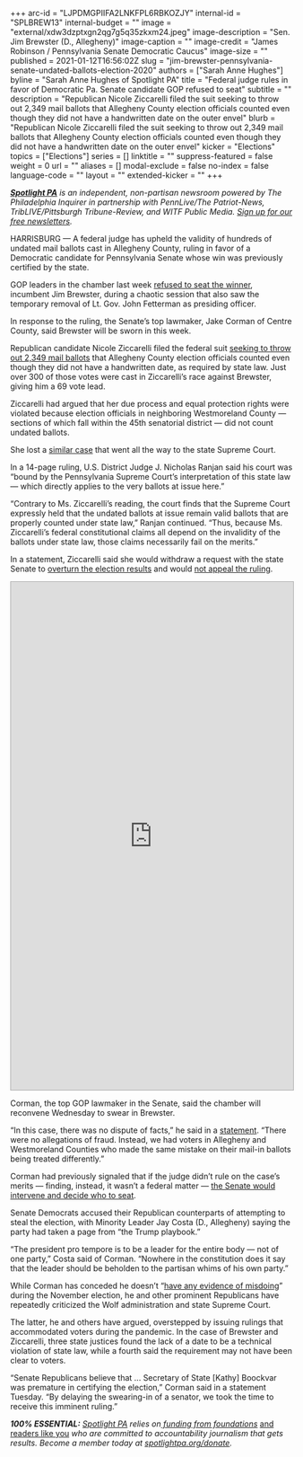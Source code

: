 +++
arc-id = "LJPDMGPIIFA2LNKFPL6RBKOZJY"
internal-id = "SPLBREW13"
internal-budget = ""
image = "external/xdw3dzptxgn2qg7g5q35zkxm24.jpeg"
image-description = "Sen. Jim Brewster (D., Allegheny)"
image-caption = ""
image-credit = "James Robinson / Pennsylvania Senate Democratic Caucus"
image-size = ""
published = 2021-01-12T16:56:02Z
slug = "jim-brewster-pennsylvania-senate-undated-ballots-election-2020"
authors = ["Sarah Anne Hughes"]
byline = "Sarah Anne Hughes of Spotlight PA"
title = "Federal judge rules in favor of Democratic Pa. Senate candidate GOP refused to seat"
subtitle = ""
description = "Republican Nicole Ziccarelli filed the suit seeking to throw out 2,349 mail ballots that Allegheny County election officials counted even though they did not have a handwritten date on the outer envel"
blurb = "Republican Nicole Ziccarelli filed the suit seeking to throw out 2,349 mail ballots that Allegheny County election officials counted even though they did not have a handwritten date on the outer envel"
kicker = "Elections"
topics = ["Elections"]
series = []
linktitle = ""
suppress-featured = false
weight = 0
url = ""
aliases = []
modal-exclude = false
no-index = false
language-code = ""
layout = ""
extended-kicker = ""
+++

<a href="https://www.spotlightpa.org/"><i><b>Spotlight PA</b></i></a><i> is an independent, non-partisan newsroom powered by The Philadelphia Inquirer in partnership with PennLive/The Patriot-News, TribLIVE/Pittsburgh Tribune-Review, and WITF Public Media. </i><a href="https://www.spotlightpa.org/newsletters"><i>Sign up for our free newsletters</i></a><i>.</i>

HARRISBURG — A federal judge has upheld the validity of hundreds of undated mail ballots cast in Allegheny County, ruling in favor of a Democratic candidate for Pennsylvania Senate whose win was previously certified by the state.

GOP leaders in the chamber last week <a href="https://www.spotlightpa.org/news/2021/01/john-fetterman-republican-pennsylvania-senate-removed-jim-brewster/" target=_blank>refused to seat the winner</a>, incumbent Jim Brewster, during a chaotic session that also saw the temporary removal of Lt. Gov. John Fetterman as presiding officer.

In response to the ruling, the Senate’s top lawmaker, Jake Corman of Centre County, said Brewster will be sworn in this week.

<script src="https://www.spotlightpa.org/embed.js" async></script><div data-spl-embed-version="1" data-spl-src="https://www.spotlightpa.org/embeds/newsletter/"></div>

Republican candidate Nicole Ziccarelli filed the federal suit <a href="https://www.inquirer.com/politics/election/pennsylvania-mail-ballots-lawsuit-election-ziccarelli-brewster-20201223.html" target=_blank>seeking to throw out 2,349 mail ballots</a> that Allegheny County election officials counted even though they did not have a handwritten date, as required by state law. Just over 300 of those votes were cast in Ziccarelli’s race against Brewster, giving him a 69 vote lead.

Ziccarelli had argued that her due process and equal protection rights were violated because election officials in neighboring Westmoreland County — sections of which fall within the 45th senatorial district — did not count undated ballots.

She lost a <a href="https://web.archive.org/web/20210521101455/http://www.pacourts.us/assets/files/setting-7845/file-10686.pdf?cb=77ef5b">similar case</a> that went all the way to the state Supreme Court.

In a 14-page ruling, U.S. District Judge J. Nicholas Ranjan said his court was “bound by the Pennsylvania Supreme Court’s interpretation of this state law — which directly applies to the very ballots at issue here.”

“Contrary to Ms. Ziccarelli’s reading, the court finds that the Supreme Court expressly held that the undated ballots at issue remain valid ballots that are properly counted under state law,” Ranjan continued. “Thus, because Ms. Ziccarelli’s federal constitutional claims all depend on the invalidity of the ballots under state law, those claims necessarily fail on the merits.”

In a statement, Ziccarelli said she would withdraw a request with the state Senate to <a href="https://triblive.com/local/valley-news-dispatch/ziccarelli-asks-state-senate-to-overturn-brewster-victory/" target=_blank>overturn the election results</a> and would <a href="https://twitter.com/PaZiccarelli/status/1349084319009091585/photo/1" target=_blank>not appeal the ruling</a>.

<iframe
  src="https://embed.documentcloud.org/documents/20448815-show_temp-1/?embed=1&amp;title=1"
  title="Brewster_Fed_Ruling (Hosted by DocumentCloud)"
  width="100%"
  height="905"
  style="border: 1px solid #aaa;"
  sandbox="allow-scripts allow-same-origin allow-popups allow-forms"
></iframe>

Corman, the top GOP lawmaker in the Senate, said the chamber will reconvene Wednesday to swear in Brewster.

“In this case, there was no dispute of facts,” he said in a <a href="https://www.pasenategop.com/blog/senate-to-swear-in-senator-brewster-wednesday/" target=_blank>statement</a>. “There were no allegations of fraud. Instead, we had voters in Allegheny and Westmoreland Counties who made the same mistake on their mail-in ballots being treated differently.”

Corman had previously signaled that if the judge didn’t rule on the case’s merits — finding, instead, it wasn’t a federal matter — <a href="https://twitter.com/DKaplanWTAE/status/1347667604790509570">the Senate would intervene and decide who to seat</a>.

Senate Democrats accused their Republican counterparts of attempting to steal the election, with Minority Leader Jay Costa (D., Allegheny) saying the party had taken a page from “the Trump playbook.”

“The president pro tempore is to be a leader for the entire body — not of one party,” Costa said of Corman. “Nowhere in the constitution does it say that the leader should be beholden to the partisan whims of his own party.”

<script src="https://www.spotlightpa.org/embed.js" async></script><div data-spl-embed-version="1" data-spl-src="https://www.spotlightpa.org/embeds/donate/?teaser_text=Spotlight%20PA%20provides%20essential%2C%20public-service%20journalism%20thanks%20to%20readers%20like%20you.%20Help%20us%20continue%20that%20work."></div>

While Corman has conceded he doesn’t “<a href="https://www.spotlightpa.org/news/2020/11/pennsylvania-election-2020-republican-fraud-cured-late-ballots/">have any evidence of misdoing</a>” during the November election, he and other prominent Republicans have repeatedly criticized the Wolf administration and state Supreme Court.

The latter, he and others have argued, overstepped by issuing rulings that accommodated voters during the pandemic. In the case of Brewster and Ziccarelli, three state justices found the lack of a date to be a technical violation of state law, while a fourth said the requirement may not have been clear to voters.

“Senate Republicans believe that ... Secretary of State [Kathy] Boockvar was premature in certifying the election,” Corman said in a statement Tuesday. “By delaying the swearing-in of a senator, we took the time to receive this imminent ruling.”

<i><b>100% ESSENTIAL:</b></i><i> </i><a href="https://www.spotlightpa.org/"><i>Spotlight PA</i></a><i> relies on</i><a href="https://www.spotlightpa.org/support"><i> funding from foundations</i></a><i> </i><a href="https://www.spotlightpa.org/support">and readers like you</a><i> who are committed to accountability journalism that gets results. Become a member today at </i><a href="http://checkout.fundjournalism.org/memberform?org_id=spotlightpa&campaign=701f4000000TVuIAAW"><i>spotlightpa.org/donate</i></a><i>.</i>
